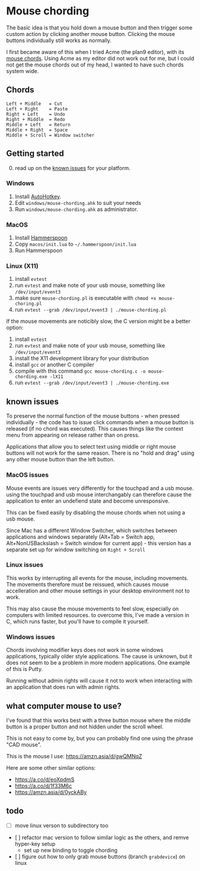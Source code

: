 # Mouse chording

The basic idea is that you hold down a mouse button and then trigger some
custom action by clicking another mouse button. Clicking the mouse buttons
individually still works as normally.

I first became aware of this when I tried Acme (the plan9 editor), with its
[mouse chords](http://acme.cat-v.org/mouse). Using Acme as my editor did not
work out for me, but I could not get the mouse chords out of my head, I wanted
to have such chords system wide.

## Chords

```
Left + Middle   = Cut
Left + Right    = Paste
Right + Left    = Undo
Right + Middle  = Redo
Middle + Left   = Return
Middle + Right  = Space
Middle + Scroll = Window switcher
```

## Getting started

0. read up on the [known issues](#known-issues) for your platform. 

### Windows

1. Install [AutoHotkey](https://www.autohotkey.com/).
2. Edit `windows/mouse-chording.ahk` to suit your needs
3. Run `windows/mouse-chording.ahk` as administrator.


### MacOS

1. Install [Hammerspoon](https://www.hammerspoon.org/)
2. Copy `macos/init.lua` to `~/.hammerspoon/init.lua`
3. Run Hammerspoon


### Linux (X11)

1. install `evtest`
2. run `evtest` and make note of your usb mouse, something like `/dev/input/event3`
3. make sure `mouse-chording.pl` is executable with `chmod +x mouse-choring.pl`
4. run `evtest --grab /dev/input/event3 | ./mouse-chording.pl`

If the mouse movements are noticibly slow, the C version might be a better
option: 

1. install `evtest`
2. run `evtest` and make note of your usb mouse, something like `/dev/input/event3`
3. install the X11 development library for your distribution
4. install `gcc` or another C compiler
5. compile with this command `gcc mouse-chording.c -o mouse-chording.exe -lX11` 
6. run `evtest --grab /dev/input/event3 | ./mouse-chording.exe`


## known issues

To preserve the normal function of the mouse buttons - when pressed
individually - the code has to issue click commands when a mouse button is
released (if no chord was executed). This causes things like the context menu
from appearing on release rather than on press.

Applications that allow you to select text using middle or right mouse buttons
will not work for the same reason. There is no "hold and drag" using any other
mouse button than the left button.

### MacOS issues

Mouse events are issues very differently for the touchpad and a usb mouse.
using the touchpad and usb mouse interchangably can therefore cause the
application to enter an undefiend state and become unresponsive. 

This can be fixed easily by disabling the mouse chords when not using a usb
mouse.

Since Mac has a different Window Switcher, which switches between applications
and windows separately (Alt+Tab = Switch app, Alt+NonUSBackslash = Switch
window for current app) - this version has a separate set up for window
switching on `Right + Scroll`

### Linux issues

This works by interrupting all events for the mouse, including movements. The
movements therefore must be reissued, which causes mouse accelleration and
other mouse settings in your desktop environment not to work.

This may also cause the mouse movements to feel slow, especially on computers
with limited resources. to overcome this, I've made a version in C, which runs
faster, but you'll have to compile it yourself.

### Windows issues

Chords involving modifier keys does not work in some windows applications,
typically older style applications. The cause is unknown, but it does not seem
to be a problem in more modern applications. One example of this is Putty.

Running without admin rights will cause it not to work when interacting with an
application that does run with admin rights.

## what computer mouse to use?

I've found that this works best with a three button mouse where the middle
button is a proper button and not hidden under the scroll wheel.

This is not easy to come by, but you can probably find one using the phrase
"CAD mouse".

This is the mouse I use: https://amzn.asia/d/gwQMNqZ

Here are some other similar options:
- https://a.co/d/eoXpdmS
- https://a.co/d/1f33M6c
- https://amzn.asia/d/0yckABy

## todo

- [ ] move linux verson to subdirectory too
- [ ] refactor mac version to follow similar logic as the others, and remve
  hyper-key setup
    - set up new binding to toggle chording
- [ ] figure out how to only grab mouse buttons (branch `grabdevice`) on linux
